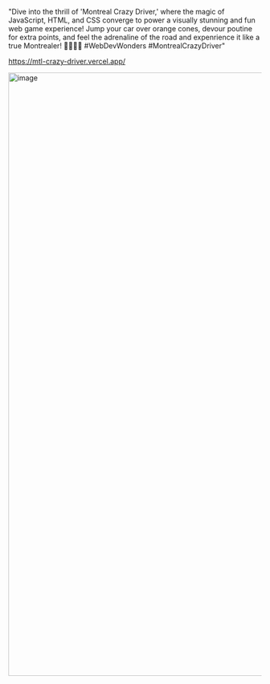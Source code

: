 "Dive into the thrill of 'Montreal Crazy Driver,' where the magic of JavaScript, HTML, and CSS converge to power a visually stunning and fun web game experience! Jump your car over orange cones, devour poutine for extra points, and feel the adrenaline of the road and expenrience it like a true Montrealer! 🚗💨🍟🌐 #WebDevWonders #MontrealCrazyDriver"

https://mtl-crazy-driver.vercel.app/

<img width="1201" alt="image" src="https://github.com/sophiephie/mtl-crazy-driver/assets/137083785/1e323e01-eb42-4dab-89a6-0ae29559072a">
